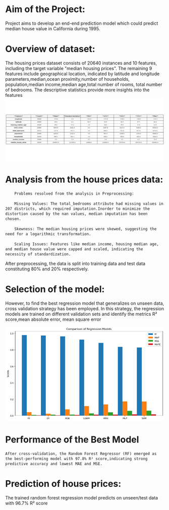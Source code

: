 # Aim of the Project:
Project aims to develop an end-end prediction model which could predict median house value in California during 1995.

# Overview of dataset:
The housing prices dataset consists of 20640 instances and 10 features, including the target variable "median housing prices".
The remaining 9 features include geographical location, indicated by  latitude and longitude parameters,median,ocean proximity,number of households, population,median income,median age,total number of rooms, total number of bedrooms.
The descriptive statistics provide more insights into the features
![alt text](descriptive_statistics.png)

# Analysis from the house prices data:

        Problems resolved from the analysis in Preprocessing:

        Missing Values: The total_bedrooms attribute had missing values in 207 districts, which required imputation.Inorder to minimize the distortion caused by the nan values, median imputation has been chosen.

        Skewness: The median housing prices were skewed, suggesting the need for a logarithmic transformation.

        Scaling Issues: Features like median income, housing median age, and median house value were capped and scaled, indicating the necessity of standardization.
    
After preprocessing, the data is split into training data and test data constituting 80% and 20% respectively.

# Selection of the model:

However, to find the best regression model that generalizes on unseen data, cross validation strategy has been employed. In this strategy, the regression models are trained on different validation sets and identify the  metrics  R² score,mean absolute error, mean square error

![alt text](comparision_metrics.png)

# Performance of the Best Model

    After cross-validation, the Random Forest Regressor (RF) emerged as the best-performing model with 97.8% R² score,indicating strong predictive accuracy and lowest MAE and MSE.

# Prediction of house prices:
   The trained random forest regression model predicts on unseen/test data with 96.7% R² score
